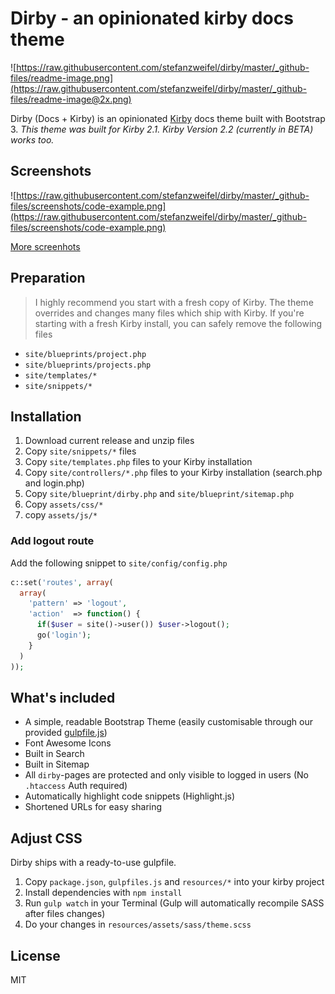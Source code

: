 # Dirby - an opinionated kirby docs theme

![https://raw.githubusercontent.com/stefanzweifel/dirby/master/_github-files/readme-image.png](https://raw.githubusercontent.com/stefanzweifel/dirby/master/_github-files/readme-image@2x.png)

Dirby (Docs + Kirby) is an opinionated [Kirby](http://getkirby.com) docs theme built with Bootstrap 3.
*This theme was built for Kirby 2.1. Kirby Version 2.2 (currently in BETA) works too.*

## Screenshots

![https://raw.githubusercontent.com/stefanzweifel/dirby/master/_github-files/screenshots/code-example.png](https://raw.githubusercontent.com/stefanzweifel/dirby/master/_github-files/screenshots/code-example.png)

[More screenhots](https://github.com/stefanzweifel/dirby/tree/master/_github-files/screenshots)

## Preparation

> I highly recommend you start with a fresh copy of Kirby. The theme overrides and changes many files which ship with Kirby.
> If you're starting with a fresh Kirby install, you can safely remove the following files

- `site/blueprints/project.php`
- `site/blueprints/projects.php`
- `site/templates/*`
- `site/snippets/*`

## Installation

1. Download current release and unzip files
2. Copy `site/snippets/*` files
3. Copy `site/templates.php` files to your Kirby installation
4. Copy `site/controllers/*.php` files to your Kirby installation (search.php and login.php)
5. Copy `site/blueprint/dirby.php` and `site/blueprint/sitemap.php`
5. Copy `assets/css/*`
6. copy `assets/js/*`


### Add logout route

Add the following snippet to `site/config/config.php`

```php
c::set('routes', array(
  array(
    'pattern' => 'logout',
    'action'  => function() {
      if($user = site()->user()) $user->logout();
      go('login');
    }
  )
));
```

## What's included

- A simple, readable Bootstrap Theme (easily customisable through our provided [gulpfile.js](http://gulpjs.com))
- Font Awesome Icons
- Built in Search
- Built in Sitemap
- All `dirby`-pages are protected and only visible to logged in users (No `.htaccess` Auth required)
- Automatically highlight code snippets (Highlight.js)
- Shortened URLs for easy sharing

## Adjust CSS

Dirby ships with a ready-to-use gulpfile.

1. Copy `package.json`, `gulpfiles.js` and `resources/*` into your kirby project
2. Install dependencies with `npm install`
3. Run `gulp watch` in your Terminal (Gulp will automatically recompile SASS after files changes)
3. Do your changes in `resources/assets/sass/theme.scss`

## License

MIT
